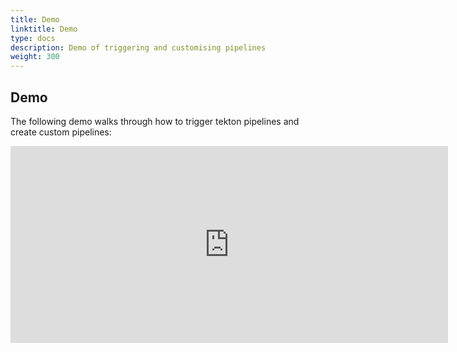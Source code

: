 ```yaml
---
title: Demo
linktitle: Demo
type: docs
description: Demo of triggering and customising pipelines
weight: 300
---
```



## Demo

The following demo walks through how to trigger tekton pipelines and create custom pipelines: 

<iframe width="700" height="315" src="https://www.youtube.com/embed/cJcwV4jgE0Y" frameborder="0" allow="accelerometer; autoplay; clipboard-write; encrypted-media; gyroscope; picture-in-picture" allowfullscreen></iframe>


